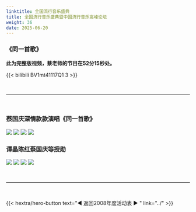 ```yaml
---
linktitle: 全国流行音乐盛典
title: 全国流行音乐盛典暨中国流行音乐高峰论坛
weight: 36
date: 2025-06-20
---
```


### 《同一首歌》

**此为完整版视频，蔡老师的节目在52分15秒处。**

{{< bilibili BV1mt41117Q1 3 >}}

<br>
<hr>
<br>


### 蔡国庆深情款款演唱《同一首歌》

![](http://i1.sinaimg.cn/ent/y/p/2008-10-25/U996P28T3D2221136F326DT20081025005015.JPG)
![](http://i2.sinaimg.cn/ent/y/p/2008-10-25/U996P28T3D2221135F326DT20081025005013.JPG)
![](http://i1.sinaimg.cn/ent/y/p/2008-10-25/U996P28T3D2221133F326DT20081025005009.JPG)
![](http://i3.sinaimg.cn/ent/y/p/2008-10-25/U996P28T3D2221134F326DT20081025005011.JPG)



### 谭晶陈红蔡国庆等授勋 

![](http://i2.sinaimg.cn/ent/y/p/2008-10-25/U996P28T3D2221131F326DT20081025005004.JPG)
![](http://i3.sinaimg.cn/ent/y/p/2008-10-25/U996P28T3D2221106F326DT20081025003702.JPG)
![](http://i2.sinaimg.cn/ent/y/p/2008-10-25/U996P28T3D2221104F326DT20081025003657.JPG)
![](http://i3.sinaimg.cn/ent/y/p/2008-10-25/U996P28T3D2221102F326DT20081025003652.JPG)

<br>
<hr>
<br>


{{< hextra/hero-button text="◀ 返回2008年度活动表 ▶ " link="../" >}}